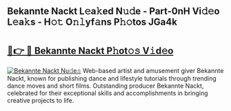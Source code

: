 ## Bekannte Nackt L𝚎a𝚔ed N𝚞𝚍e - Part-0nH Vi𝚍𝚎o L𝚎a𝚔s - H𝚘𝚝 O𝚗𝚕yf𝚊ns P𝚑𝚘tos JGa4k

# <h2><a href="http://kfbdkq.oniu.top/?m=Bekannte+Nackt">🔗👉 🔴 Bekannte Nackt P𝚑ot𝚘𝚜 V𝚒d𝚎o</a></h2>

[![Bekannte Nackt Nu𝚍e𝚜](https://i.imgur.com/0qMVB7G.gif)](http://kfbdkq.oniu.top/?m=Bekannte+Nackt)
Web-based artist and amusement giver Bekannte Nackt, known for publishing dance and lifestyle tutorials through trending dance moves and short films. Outstanding producer Bekannte Nackt, celebrated for their exceptional skills and accomplishments in bringing creative projects to life.  
